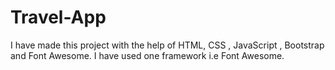 # Travel-App              
I have made this project with the help of HTML, CSS , JavaScript , Bootstrap and Font Awesome.
I have used one framework i.e Font Awesome. 
